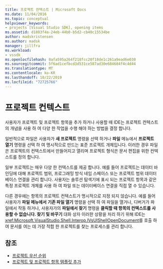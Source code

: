 ```yaml
---
title: 프로젝트 컨텍스트 | Microsoft Docs
ms.date: 11/04/2016
ms.topic: conceptual
helpviewer_keywords:
- projects [Visual Studio SDK], opening items
ms.assetid: d1803f4a-24eb-44b0-b5d2-cb40c15534be
author: madskristensen
ms.author: madsk
manager: jillfra
ms.workload:
- vssdk
ms.openlocfilehash: 8afa595a264f218fcc20f18de1c261a9ead6e030
ms.sourcegitcommit: 5f6ad1cefbcd3d531ce587ad30e684684f4c4d44
ms.translationtype: MT
ms.contentlocale: ko-KR
ms.lasthandoff: 10/22/2019
ms.locfileid: "72725766"
---
```

# <a name="project-context"></a>프로젝트 컨텍스트
사용자가 프로젝트 및 프로젝트 항목을 추가 하거나 사용할 때 IDE는 프로젝트 컨텍스트의 개념을 사용 하 여 다양 한 작업을 수행 해야 하는 방법을 결정 합니다.

 일반적으로 파일은 사용자가 **새 프로젝트** 명령을 선택 하거나 **파일** 메뉴에서 **프로젝트 열기** 명령을 선택 하 여 명시적으로 만드는 표준 프로젝트 개체입니다. 이러한 경우 파일은 프로젝트의 컨텍스트에서 만들어지고 열리며 프로젝트 형식은 문서 편집을 위한 컨텍스트를 정의 합니다.

 일부 프로젝트는 매우 다양 한 컨텍스트를 제공 합니다. 예를 들어 프로젝트는 데이터 바인딩에 대해 프로젝트 범위, 프로그래밍 방식 네임 스페이스 또는 프로젝트 범위 데이터베이스 연결을 관리 합니다. 사용자는 솔루션 탐색기에 표시 되는 프로젝트 항목과 같은 특정 프로젝트 개체를 사용 하 여 파일 또는 데이터베이스 연결을 직접 열 수 있습니다.

 다른 경우에는 항목의 프로젝트 컨텍스트가 명시적으로 지정 되지 않습니다. 예를 들어 사용자가 **파일 메뉴에서** **기존 파일 열기** 명령을 선택 하 여 파일을 열거나, 디버거가 파일에서 작동 하거나, 사용자가의 **파일에서 찾기** 명령을 **클릭할 때 항목의 컨텍스트를 사용할 수 없습니다. 찾기 및 바꾸기** 대화 상자 이러한 상황을 처리 하기 위해 IDE는 <xref:Microsoft.VisualStudio.Shell.Interop.IVsUIShellOpenDocument>를 호출 하 여 문서를 여는 데 가장 적합 한 프로젝트를 찾는 프로세스를 관리 합니다.

## <a name="see-also"></a>참조
- [프로젝트 우선 순위](../../extensibility/internals/project-priority.md)
- [프로젝트 및 프로젝트 항목 템플릿 추가](../../extensibility/internals/adding-project-and-project-item-templates.md)